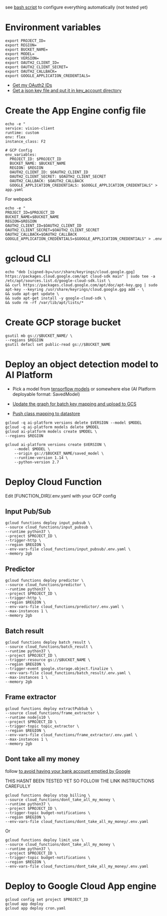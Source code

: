 see [bash script](../configure_gcp_and_deploy.sh) to configure everything automatically (not tested yet)

# Environment variables

    export PROJECT_ID=
    export REGION=
    export BUCKET_NAME=
    export MODEL=
    export VERSION=
    export OAUTH2_CLIENT_ID=
    export OAUTH2_CLIENT_SECRET=
    export OAUTH2_CALLBACK=
    export GOOGLE_APPLICATION_CREDENTIALS=

- [Get my OAuth2 IDs](https://developers.google.com/identity/protocols/OAuth2)
- [Get a json key file and put it in key_account directory](https://cloud.google.com/docs/authentication/getting-started)

# Create the App Engine config file
```
echo -e "
service: vision-client
runtime: custom
env: flex
instance_class: F2

# GCP Config
env_variables:
  PROJECT_ID: $PROJECT_ID
  BUCKET_NAME: $BUCKET_NAME
  REGION: $REGION
  OAUTH2_CLIENT_ID: $OAUTH2_CLIENT_ID
  OAUTH2_CLIENT_SECRET: $OAUTH2_CLIENT_SECRET
  OAUTH2_CALLBACK: $OAUTH2_CALLBACK
  GOOGLE_APPLICATION_CREDENTIALS: $GOOGLE_APPLICATION_CREDENTIALS" > app.yaml
```

For webpack

```
echo -e "
PROJECT_ID=$PROJECT_ID
BUCKET_NAME=$BUCKET_NAME
REGION=$REGION
OAUTH2_CLIENT_ID=$OAUTH2_CLIENT_ID
OAUTH2_CLIENT_SECRET=$OAUTH2_CLIENT_SECRET
OAUTH2_CALLBACK=$OAUTH2_CALLBACK
GOOGLE_APPLICATION_CREDENTIALS=$GOOGLE_APPLICATION_CREDENTIALS" > .env
```

# gcloud CLI
    echo "deb [signed-by=/usr/share/keyrings/cloud.google.gpg] https://packages.cloud.google.com/apt cloud-sdk main" | sudo tee -a /etc/apt/sources.list.d/google-cloud-sdk.list \
    && curl https://packages.cloud.google.com/apt/doc/apt-key.gpg | sudo apt-key --keyring /usr/share/keyrings/cloud.google.gpg add - \
    && sudo apt-get update \
    && sudo apt-get install -y google-cloud-sdk \
    && sudo rm -rf /var/lib/apt/lists/*

# Create GCP storage bucket
    gsutil mb gs://$BUCKET_NAME/ \
    --regions $REGION
    gsutil defacl set public-read gs://$BUCKET_NAME

# Deploy an object detection model to AI Platform
- Pick a model from [tensorflow models](https://github.com/tensorflow/models/blob/master/research/object_detection/g3doc/detection_model_zoo.md)
or somewhere else (AI Platform deployable format: SavedModel)

- [Update the graph for batch key mapping and upload to GCS](https://colab.research.google.com/drive/1CZxrvowmuzwfJJoUBjgIjsIpb-1gh53h)

- [Push class mapping to datastore](https://colab.research.google.com/drive/1JLJt4tUXNgeuq3Y9PPvZitBS2B7J7Ker)

```
gcloud -q ai-platform versions delete $VERSION --model $MODEL
gcloud -q ai-platform models delete $MODEL
gcloud ai-platform models create $MODEL \
--regions $REGION

gcloud ai-platform versions create $VERSION \
    --model $MODEL \
    --origin gs://$BUCKET_NAME/saved_model \
    --runtime-version 1.14 \
    --python-version 2.7
```

# Deploy Cloud Function

Edit [FUNCTION_DIR]/.env.yaml with your GCP config
## Input Pub/Sub
    gcloud functions deploy input_pubsub \
    --source cloud_functions/input_pubsub \
    --runtime python37 \
    --project $PROJECT_ID \
    --trigger-http \
    --region $REGION \
    --env-vars-file cloud_functions/input_pubsub/.env.yaml \
    --memory 2gb
## Predictor
    gcloud functions deploy predictor \
    --source cloud_functions/predictor \
    --runtime python37 \
    --project $PROJECT_ID \
    --trigger-http \
    --region $REGION \
    --env-vars-file cloud_functions/predictor/.env.yaml \
    --max-instances 1 \
    --memory 2gb
## Batch result
    gcloud functions deploy batch_result \
    --source cloud_functions/batch_result \
    --runtime python37 \
    --project $PROJECT_ID \
    --trigger-resource gs://$BUCKET_NAME \
    --region $REGION \
    --trigger-event google.storage.object.finalize \
    --env-vars-file cloud_functions/batch_result/.env.yaml \
    --max-instances 1 \
    --memory 2gb
## Frame extractor
    gcloud functions deploy extractPubSub \
    --source cloud_functions/frame_extractor \
    --runtime nodejs10 \
    --project $PROJECT_ID \
    --trigger-topic topic_extractor \
    --region $REGION \
    --env-vars-file cloud_functions/frame_extractor/.env.yaml \
    --max-instances 1 \
    --memory 2gb
## Dont take all my money
follow [to avoid having your bank account emptied by Google](https://cloud.google.com/billing/docs/how-to/notify#set_up_budget_notifications)

THIS HASNT BEEN TESTED YET SO FOLLOW THE LINK INSTRUCTIONS CAREFULLY

    gcloud functions deploy stop_billing \
    --source cloud_functions/dont_take_all_my_money \
    --runtime python37 \
    --project $PROJECT_ID \
    --trigger-topic budget-notifications \
    --region $REGION \
    --env-vars-file cloud_functions/dont_take_all_my_money/.env.yaml
Or

    gcloud functions deploy limit_use \
    --source cloud_functions/dont_take_all_my_money \
    --runtime python37 \
    --project $PROJECT_ID \
    --trigger-topic budget-notifications \
    --region $REGION \
    --env-vars-file cloud_functions/dont_take_all_my_money/.env.yaml
# Deploy to Google Cloud App engine

    gcloud config set project $PROJECT_ID
    gcloud app deploy
    gcloud app deploy cron.yaml